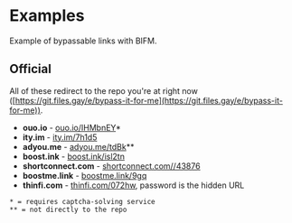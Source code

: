 # Examples
Example of bypassable links with BIFM.

## Official
All of these redirect to the repo you're at right now ([https://git.files.gay/e/bypass-it-for-me](https://git.files.gay/e/bypass-it-for-me)).
- **ouo.io** - [ouo.io/IHMbnEY](https://ouo.io/IHMbnEY)*
- **ity.im** - [ity.im/7h1d5](http://ity.im/7h1d5)
- **adyou.me** - [adyou.me/tdBk](http://adyou.me/tdBk)**
- **boost.ink** - [boost.ink/isl2tn](https://boost.ink/isl2tn)
- **shortconnect.com** - [shortconnect.com//43876](https://shortconnect.com//43876)
- **boostme.link** - [boostme.link/9gq](https://boostme.link/9gq) 
- **thinfi.com** - [thinfi.com/072hw](https://thinfi.com/072hw), password is the hidden URL

```
* = requires captcha-solving service
** = not directly to the repo
```